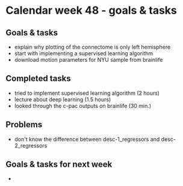 # Calendar week 48 - goals & tasks

## Goals & tasks
- explain why plotting of the connectome is only left hemisphere
- start with implementing a supervised learning algorithm
- download motion parameters for NYU sample from brainlife


## Completed tasks
- tried to implement supervised learning algorithm (2 hours)
- lecture about deep learning (1.5 hours)
- looked through the c-pac outputs on brainlife (30 min.)

## Problems
- don't know the difference between desc-1_regressors and desc-2_regressors

## Goals & tasks for next week
- 
